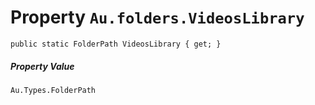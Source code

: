 # Property `Au.folders.VideosLibrary`

```
public static FolderPath VideosLibrary { get; }
```

##### Property Value

`Au.Types.FolderPath`